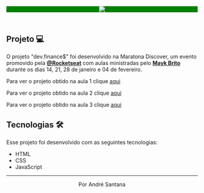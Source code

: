 <header style="background: green;" align="center" > <div><img  src="https://dev-finance-version02.netlify.app/assets/logo.svg"> </div> </header>

## Projeto 💻

O projeto "dev.finance$" foi desenvolvido na Maratona Discover, um evento promovido pela **[@Rocketseat](https://github.com/Rocketseat)** com aulas ministradas pelo **[Mayk Brito](https://github.com/maykbrito)** durante os dias 14, 21, 28 de janeiro e 04 de fevereiro.

Para ver o projeto obtido na aula 1 clique [aqui](https://dev-finance-version01.netlify.app/)

<p></p>

Para ver o projeto obtido na aula 2 clique [aqui](https://dev-finance-version02.netlify.app/) 

<p></p>

Para ver o projeto obtido na aula 3 clique [aqui](https://dev-finance-final.netlify.app/)

## Tecnologias 🛠️

Esse projeto foi desenvolvido com as seguintes tecnologias:

* HTML
* CSS
* JavaScript
---

<p align="center">Por André Santana</p>
